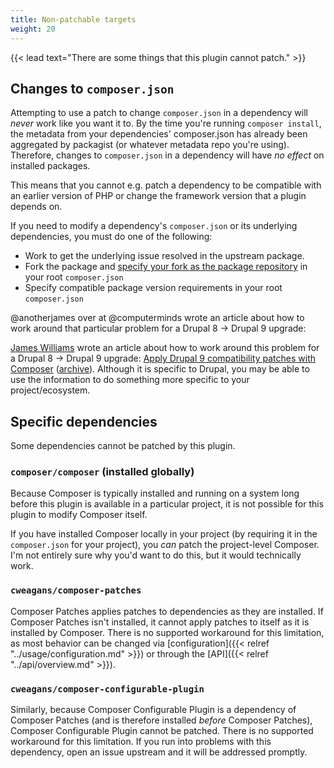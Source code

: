 ```yaml
---
title: Non-patchable targets
weight: 20
---
```


{{< lead text="There are some things that this plugin cannot patch." >}}

## Changes to `composer.json`

Attempting to use a patch to change `composer.json` in a dependency will _never_ work like you want it to.  By the time you're running `composer install`, the metadata from your dependencies' composer.json has already been aggregated by packagist (or whatever metadata repo you're using). Therefore, changes to `composer.json` in a dependency will have _no effect_ on installed packages.

This means that you cannot e.g. patch a dependency to be compatible with an earlier version of PHP or change the framework version that a plugin depends on.

If you need to modify a dependency's `composer.json` or its underlying dependencies, you must do one of the following:

- Work to get the underlying issue resolved in the upstream package.
- Fork the package and [specify your fork as the package repository](https://getcomposer.org/doc/05-repositories.md#vcs) in your root `composer.json`
- Specify compatible package version requirements in your root `composer.json`

@anotherjames over at @computerminds wrote an article about how to work around
that particular problem for a Drupal 8 -> Drupal 9 upgrade:

[James Williams](https://github.com/anotherjames) wrote an article about how to work around this problem for a Drupal 8 -> Drupal 9 upgrade: [Apply Drupal 9 compatibility patches with Composer](https://www.computerminds.co.uk/articles/apply-drupal-9-compatibility-patches-composer) ([archive](https://web.archive.org/web/20210124171010/https://www.computerminds.co.uk/articles/apply-drupal-9-compatibility-patches-composer)). Although it is specific to Drupal, you may be able to use the information to do something more specific to your project/ecosystem.

## Specific dependencies

Some dependencies cannot be patched by this plugin.

### `composer/composer` (installed globally)

Because Composer is typically installed and running on a system long before this plugin is available in a particular project, it is not possible for this plugin to modify Composer itself.

If you have installed Composer locally in your project (by requiring it in the `composer.json` for your project), you _can_ patch the project-level Composer. I'm not entirely sure why you'd want to do this, but it would technically work.

### `cweagans/composer-patches`

Composer Patches applies patches to dependencies as they are installed. If Composer Patches isn't installed, it cannot apply patches to itself as it is installed by Composer. There is no supported workaround for this limitation, as most behavior can be changed via [configuration]({{< relref "../usage/configuration.md" >}}) or through the [API]({{< relref "../api/overview.md" >}}).

### `cweagans/composer-configurable-plugin`

Similarly, because Composer Configurable Plugin is a dependency of Composer Patches (and is therefore installed _before_ Composer Patches), Composer Configurable Plugin cannot be patched. There is no supported workaround for this limitation. If you run into problems with this dependency, open an issue upstream and it will be addressed promptly.
